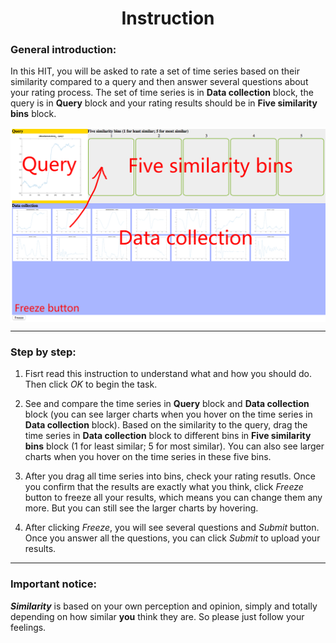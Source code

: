 # <center>Instruction</center>

### General introduction:
In this HIT, you will be asked to rate a set of time series based on their similarity compared to a query and then answer several questions about your rating process. The set of time series is in **Data collection** block, the query is in **Query** block and your rating results should be in **Five similarity bins** block.

<img src="instruction.png" alt="" align="center">

****
### Step by step:

1. Fisrt read this instruction to understand what and how you should do. Then click *OK* to begin the task.

2. See and compare the time series in **Query** block and **Data collection** block (you can see larger charts when you hover on the time series in **Data collection** block). Based on the similarity to the query, drag the time series in **Data collection** block to different bins in **Five similarity bins** block (1 for least similar; 5 for most similar). You can also see larger charts when you hover on the time series in these five bins.

3. After you drag all time series into bins, check your rating resutls. Once you confirm that the results are exactly what you think, click *Freeze* button to freeze all your results, which means you can change them any more. But you can still see the larger charts by hovering.

4. After clicking *Freeze*, you will see several questions and *Submit* button. Once you answer all the questions, you can click *Submit* to upload your results.


****

### Important notice:
***Similarity*** is based on your own perception and opinion, simply and totally depending on how similar **you** think they are. So please just follow your feelings.